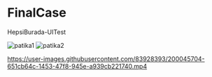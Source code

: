 # FinalCase
HepsiBurada-UITest


![patika1](https://user-images.githubusercontent.com/83928393/200038707-67a80488-c77b-4272-804d-ea00ab279e7b.png)
![patika2](https://user-images.githubusercontent.com/83928393/200038712-8552a18e-9656-4955-bbc8-bea48a22b45a.png)


https://user-images.githubusercontent.com/83928393/200045704-651cb64c-1453-47f8-945e-a939cb221740.mp4

